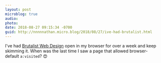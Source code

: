 ```yaml
---
layout: post
microblog: true
audio: 
photo: 
date: 2018-08-27 09:15:34 -0700
guid: http://nnnnnathan.micro.blog/2018/08/27/ive-had-brutalist.html
---
```

I've had [Brutalist Web Design](https://brutalist-web.design/) open in my browser for over a week and keep skimming it. When was the last time I saw a page that allowed browser-default `a:visited`? 😍
